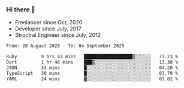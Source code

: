 ### Hi there 👋

- Freelancer since Oct, 2020
- Developer since July, 2017
- Structral Engineer since July, 2012

<!--START_SECTION:waka-->

```txt
From: 28 August 2025 - To: 04 September 2025

Ruby         9 hrs 43 mins   ██████████████████▒░░░░░░   73.23 %
Dart         1 hr 46 mins    ███▒░░░░░░░░░░░░░░░░░░░░░   13.38 %
JSON         33 mins         █░░░░░░░░░░░░░░░░░░░░░░░░   04.20 %
TypeScript   30 mins         █░░░░░░░░░░░░░░░░░░░░░░░░   03.79 %
YAML         24 mins         ▓░░░░░░░░░░░░░░░░░░░░░░░░   03.02 %
```

<!--END_SECTION:waka-->
